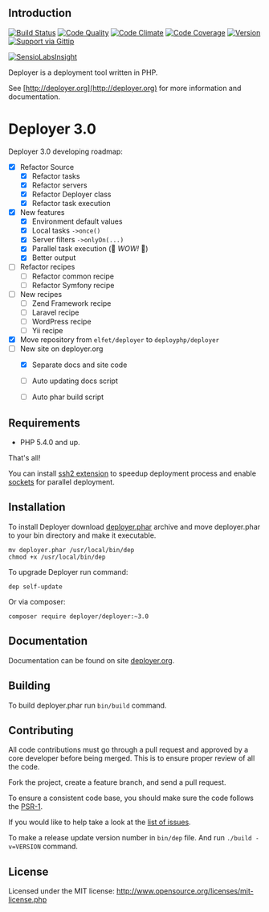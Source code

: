 Introduction
------------
[![Build Status](http://img.shields.io/travis/deployphp/deployer.svg?style=flat)](https://travis-ci.org/deployphp/deployer)
[![Code Quality](http://img.shields.io/scrutinizer/g/deployphp/deployer.svg?style=flat)](https://scrutinizer-ci.com/g/deployphp/deployer/)
[![Code Climate](http://img.shields.io/codeclimate/github/deployphp/deployer.svg?style=flat)](https://codeclimate.com/github/deployphp/deployer)
[![Code Coverage](http://img.shields.io/scrutinizer/coverage/g/deployphp/deployer.svg?style=flat)](https://scrutinizer-ci.com/g/deployphp/deployer/)
[![Version](http://img.shields.io/packagist/v/deployer/deployer.svg?style=flat)](https://packagist.org/packages/deployer/deployer)
[![Support via Gittip](http://img.shields.io/gittip/elfet.svg?style=flat)](https://www.gittip.com/elfet)

[![SensioLabsInsight](https://insight.sensiolabs.com/projects/69072898-df4a-4dee-ab05-c2ae83d6c469/big.png)](https://insight.sensiolabs.com/projects/69072898-df4a-4dee-ab05-c2ae83d6c469)


Deployer is a deployment tool written in PHP.

See [http://deployer.org](http://deployer.org) for more information and documentation.

Deployer 3.0
============
Deployer 3.0 developing roadmap:

* [x] Refactor Source
  * [x] Refactor tasks
  * [x] Refactor servers
  * [x] Refactor Deployer class
  * [x] Refactor task execution
* [x] New features
  * [x] Environment default values
  * [x] Local tasks `->once()`
  * [x] Server filters `->onlyOn(...)`
  * [x] Parallel task execution (:gem: *WOW!* :gem:)
  * [x] Better output 
* [ ] Refactor recipes
  * [ ] Refactor common recipe
  * [ ] Refactor Symfony recipe 
* [ ] New recipes
  * [ ] Zend Framework recipe
  * [ ] Laravel recipe
  * [ ] WordPress recipe
  * [ ] Yii recipe
* [x] Move repository from `elfet/deployer` to `deployphp/deployer`
* [ ] New site on deployer.org
  * [x] Separate docs and site code
  * [ ] Auto updating docs script
  * [ ] Auto phar build script


Requirements
------------
* PHP 5.4.0 and up.

That's all!

You can install [ssh2 extension](http://php.net/manual/en/book.ssh2.php) to speedup deployment process and enable [sockets](http://php.net/manual/en/book.sockets.php) for parallel deployment.


Installation
------------
To install Deployer download [deployer.phar](http://deployer.org/deployer.phar) archive and move deployer.phar to your bin directory and make it executable.

~~~
mv deployer.phar /usr/local/bin/dep
chmod +x /usr/local/bin/dep
~~~

To upgrade Deployer run command:

~~~
dep self-update
~~~

Or via composer:

~~~
composer require deployer/deployer:~3.0
~~~


Documentation
-------------
Documentation can be found on site [deployer.org](http://deployer.org).


Building
--------
To build deployer.phar run `bin/build` command.


Contributing
------------
All code contributions must go through a pull request and approved by a core developer before being merged.
This is to ensure proper review of all the code.

Fork the project, create a feature branch, and send a pull request.

To ensure a consistent code base, you should make sure the code follows
the [PSR-1](https://github.com/php-fig/fig-standards/blob/master/accepted/PSR-1-basic-coding-standard.md).

If you would like to help take a look at the [list of issues](https://github.com/deployphp/deployer/issues).

To make a release update version number in `bin/dep` file. And run `./build -v=VERSION` command.

License
-------
Licensed under the MIT license: http://www.opensource.org/licenses/mit-license.php
